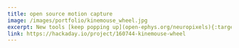 ```yaml
---
title: open source motion capture
image: /images/portfolio/kinemouse_wheel.jpg
excerpt: New tools [keep popping up](open-ephys.org/neuropixels){:target="_blank"} that allow neuroscientists to record from greater numbers of neurons in the brain. For those of us who wish to understand how the brain controls behavior, we need to make sure our measurements of behavior keep pace with our measurements of neural activity. I designed [an open source running wheel](https://hackaday.io/project/160744-kinemouse-wheel){:target="_blank"} for mice that facilitates 3D reconstruction of body pose. This wheel is currently being using by labs around the world. With a single camera, access to a laser cutter, and a small number of parts you can achieve kinematic analyses that previously required thousands of dollars worth of cameras and software.
link: https://hackaday.io/project/160744-kinemouse-wheel
---
```

